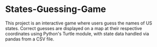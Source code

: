 # States-Guessing-Game
This project is an interactive game where users guess the names of US states. Correct guesses are displayed on a map at their respective coordinates using Python's Turtle module, with state data handled via pandas from a CSV file.
